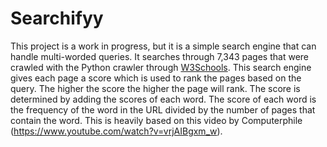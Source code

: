 # Searchifyy
This project is a work in progress, but it is a simple search engine that can handle multi-worded queries. It searches through 7,343 pages that were crawled with the Python crawler through [W3Schools](https://www.w3schools.com/). This search engine gives each page a score which is used to rank the pages based on the query. The higher the score the higher the page will rank. The score is determined by adding the scores of each word. The score of each word is the frequency of the word in the URL divided by the number of pages that contain the word. This is heavily based on this video by Computerphile (https://www.youtube.com/watch?v=vrjAIBgxm_w).
